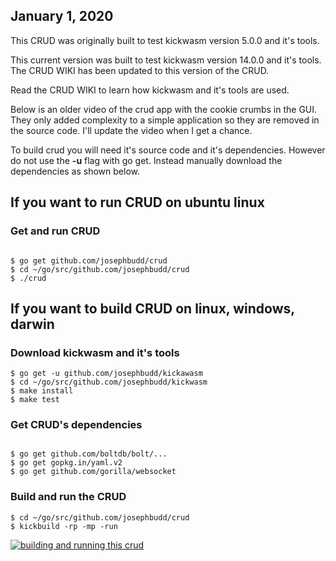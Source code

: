 ## January 1, 2020

This CRUD was originally built to test kickwasm version 5.0.0 and it's tools.

This current version was built to test kickwasm version 14.0.0 and it's tools. The CRUD WIKI has been updated to this version of the CRUD.

Read the CRUD WIKI to learn how kickwasm and it's tools are used.

Below is an older video of the crud app with the cookie crumbs in the GUI. They only added complexity to a simple application so they are removed in the source code. I'll update the video when I get a chance.

To build crud you will need it's source code and it's dependencies. However do not use the **-u** flag with go get. Instead manually download the dependencies as shown below.

## If you want to run CRUD on ubuntu linux

### Get and run CRUD

``` shell

$ go get github.com/josephbudd/crud
$ cd ~/go/src/github.com/josephbudd/crud
$ ./crud

```

## If you want to build CRUD on linux, windows, darwin

### Download kickwasm and it's tools

``` shell
$ go get -u github.com/josephbudd/kickawasm
$ cd ~/go/src/github.com/josephbudd/kickwasm
$ make install
$ make test
```

### Get CRUD's dependencies

``` shell

$ go get github.com/boltdb/bolt/...
$ go get gopkg.in/yaml.v2
$ go get github.com/gorilla/websocket

```

### Build and run the CRUD

``` shell
$ cd ~/go/src/github.com/josephbudd/crud
$ kickbuild -rp -mp -run
```

[![building and running this crud](https://i.vimeocdn.com/video/803693464.webp?mw=550&amp;mh=310&amp;q=70)](https://vimeo.com/351949802)
